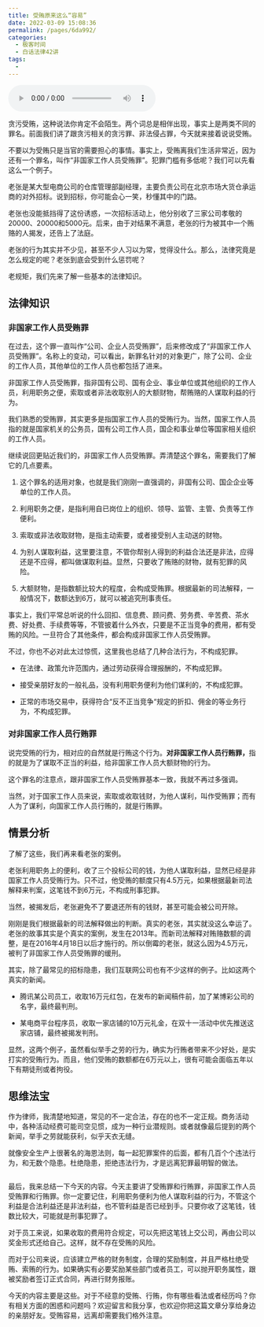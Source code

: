 ```yaml
---
title: 受贿原来这么“容易”
date: 2022-03-09 15:08:36
permalink: /pages/6da992/
categories:
  - 极客时间
  - 白话法律42讲
tags:
  - 
---
```

<audio title="15.受贿原来这么“容易”" src="https://static001.geekbang.org/resource/audio/69/fa/69a7a846bc20be9b489e03ddbcc460fa.mp3" controls="controls"></audio> 
<p>贪污受贿，这种说法你肯定不会陌生。两个词总是相伴出现，事实上是两类不同的罪名。前面我们讲了跟贪污相关的贪污罪、非法侵占罪，今天就来接着说说受贿。</p><p>不要以为受贿只是当官的需要担心的事情。事实上，受贿离我们生活非常近，因为还有一个罪名，叫作“非国家工作人员受贿罪”。犯罪门槛有多低呢？我们可以先看这么一个例子。</p><p>老张是某大型电商公司的仓库管理部副经理，主要负责公司在北京市场大货仓承运商的对外招标。说到招标，你可能会心一笑，秒懂其中的门路。</p><p>老张也没能抵挡得了这份诱惑，一次招标活动上，他分别收了三家公司孝敬的20000、20000和5000元。后来，由于对结果不满意，老张的行为被其中一个贿赂的人揭发，还告上了法庭。</p><p>老张的行为其实并不少见，甚至不少人习以为常，觉得没什么。那么，法律究竟是怎么规定的呢？老张到底会受到什么惩罚呢？</p><p>老规矩，我们先来了解一些基本的法律知识。</p><h2>法律知识</h2><h3>非国家工作人员受贿罪</h3><p>在过去，这个罪一直叫作“公司、企业人员受贿罪”，后来修改成了“非国家工作人员受贿罪”。名称上的变动，可以看出，新罪名针对的对象更广，除了公司、企业的工作人员，其他单位的工作人员也都包括了进来。</p><p>非国家工作人员受贿罪，指非国有公司、国有企业、事业单位或其他组织的工作人员，利用职务之便，索取或者非法收取别人的大额财物，帮贿赂的人谋取利益的行为。</p><!-- [[[read_end]]] --><p>我们熟悉的受贿罪，其实更多是指国家工作人员的受贿行为。当然，国家工作人员指的就是国家机关的公务员，国有公司工作人员，国企和事业单位等国家相关组织的工作人员。</p><p>继续说回更贴近我们的，非国家工作人员受贿罪。弄清楚这个罪名，需要我们了解它的几点要素。</p><ol>
<li>
<p>这个罪名的适用对象，也就是我们刚刚一直强调的，非国有公司、国企企业等单位的工作人员。</p>
</li>
<li>
<p>利用职务之便，是指利用自已岗位上的组织、领导、监管、主管、负责等工作便利。</p>
</li>
<li>
<p>索取或非法收取财物，是指主动索要，或者接受别人主动送的财物。</p>
</li>
<li>
<p>为别人谋取利益，这里要注意，不管你帮别人得到的利益合法还是非法，应得还是不应得，都叫做谋取利益。显然，只要收了贿赂的财物，就有犯罪的风险。</p>
</li>
<li>
<p>大额财物，是指数额比较大的程度，会构成受贿罪。根据最新的司法解释，一般情况下，数额达到6万，就可以被追究刑事责任。</p>
</li>
</ol><p>事实上，我们平常总听说的什么回扣、信息费、顾问费、劳务费、辛苦费、茶水费、好处费、手续费等等，不管披着什么外衣，只要是不正当竞争的费用，都有受贿的风险。一旦符合了其他条件，都会构成非国家工作人员受贿罪。</p><p>不过，你也不必对此太过惊慌，这里我也总结了几种合法行为，不构成犯罪。</p><ul>
<li>
<p>在法律、政策允许范围内，通过劳动获得合理报酬的，不构成犯罪。</p>
</li>
<li>
<p>接受亲朋好友的一般礼品，没有利用职务便利为他们谋利的，不构成犯罪。</p>
</li>
<li>
<p>正常的市场交易中，获得符合“反不正当竞争“规定的折扣、佣金的等业务行为，不构成犯罪。</p>
</li>
</ul><h3>对非国家工作人员行贿罪</h3><p>说完受贿的行为，相对应的自然就是行贿这个行为。<strong>对非国家工作人员行贿罪，</strong>指的就是为了谋取不正当的利益，给非国家工作人员大额财物的行为。</p><p>这个罪名的注意点，跟非国家工作人员受贿罪基本一致，我就不再过多强调。</p><p>当然，对于国家工作人员来说，索取或收取钱财，为他人谋利，叫作受贿罪；而有人为了谋利，向国家工作人员行贿的，就是行贿罪。</p><h2>情景分析</h2><p>了解了这些，我们再来看老张的案例。</p><p>老张利用职务上的便利，收了三个投标公司的钱，为他人谋取利益，显然已经是非国家工作人员受贿行为。只不过，他受贿的额度只有4.5万元，如果根据最新司法解释来判案，这笔钱不到6万元，不构成刑事犯罪。</p><p>当然，被揭发后，老张避免不了要退还所有的钱财，甚至可能会被公司开除。</p><p>刚刚是我们根据最新的司法解释做出的判断。真实的老张，其实就没这么幸运了。老张的故事其实是个真实的案例，发生在2013年。而新司法解释对贿赂数额的调整，是在2016年4月18日以后才施行的。所以倒霉的老张，就这么因为4.5万元，被判了非国家工作人员受贿罪的缓刑。</p><p>其实，除了最常见的招标隐患，我们互联网公司也有不少这样的例子。比如这两个真实的新闻。</p><ul>
<li>
<p>腾讯某公司员工，收取16万元红包，在发布的新闻稿件前，加了某博彩公司的名字，最终最判刑。</p>
</li>
<li>
<p>某电商平台程序员，收取一家店铺的10万元礼金，在双十一活动中优先推送这家店铺，最终被揭发判刑。</p>
</li>
</ul><p>显然，这两个例子，虽然看似举手之劳的行为，确实为行贿者带来不少好处，是实打实的受贿行为。而且，他们受贿的数额都在6万元以上，很有可能会面临五年以下有期徒刑或者拘役。</p><h2>思维法宝</h2><p>作为律师，我清楚地知道，常见的不一定合法，存在的也不一定正规。商务活动中，各种活动经费可能司空见惯，成为一种行业潜规则。或者就像最后提到的两个新闻，举手之劳就能获利，似乎天衣无缝。</p><p>就像安全生产上很著名的海恩法则，每一起犯罪案件的后面，都有几百个个违法行为，和无数个隐患。杜绝隐患，拒绝违法行为，才是远离犯罪最明智的做法。</p><p><img src="https://static001.geekbang.org/resource/image/78/27/78a719798c936d8caeb772428a8aa427.jpg" alt=""></p><p>最后，我来总结一下今天的内容。今天主要讲了受贿罪和行贿罪，非国家工作人员受贿罪和行贿罪。你一定要记住，利用职务便利为他人谋取利益的行为，不管这个利益是合法利益还是非法利益，也不管利益是否已经到手。只要你收了这笔钱，钱数比较大，可能就是刑事犯罪了。</p><p>对于员工来说，如果收取的费用符合规定，可以先把这笔钱上交公司，再由公司以奖金形式还给自己。这样，就不存在受贿的风险。</p><p>而对于公司来说，应该建立严格的财务制度，合理的奖励制度，并且严格杜绝受贿、索贿的行为。如果确实有必要奖励某些部门或者员工，可以抛开职务属性，跟被奖励者签订正式合同，再进行财务报账。</p><p>今天的内容主要是这些。对于不经意的受贿、行贿，你有哪些看法或者经历吗？你有相关方面的困惑和问题吗？欢迎留言和我分享，也欢迎你把这篇文章分享给身边的亲朋好友。受贿容易，远离却需要我们格外注意。</p><p></p>